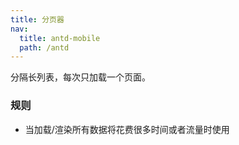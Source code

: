 ```yaml
---
title: 分页器
nav:
  title: antd-mobile
  path: /antd
---
```


分隔长列表，每次只加载一个页面。

### 规则
- 当加载/渲染所有数据将花费很多时间或者流量时使用

<code src="./demos/basic.tsx" />

<API/>
